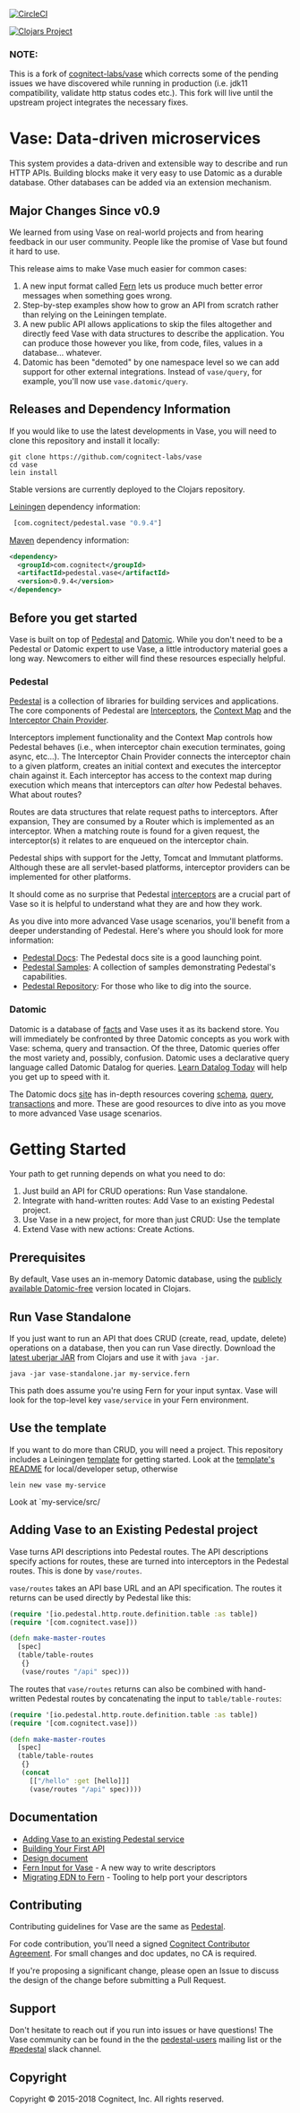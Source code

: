 [![CircleCI](https://circleci.com/gh/cognitect-labs/vase.svg?style=svg&circle-token=21b84b7aea75483821d3852de6c5d9930e85720a)](https://circleci.com/gh/cognitect-labs/vase)

[![Clojars Project](https://img.shields.io/clojars/v/com.oscaro/pedestal.vase.svg)](https://clojars.org/com.oscaro/pedestal.vase)

### NOTE:
This is a fork of [cognitect-labs/vase](https://github.com/cognitect-labs/vase) which corrects some of the pending issues we have discovered while running in production (i.e. jdk11 compatibility, validate http status codes etc.). This fork will live until the upstream project integrates the necessary fixes.

# Vase: Data-driven microservices

This system provides a data-driven and extensible way to describe and
run HTTP APIs. Building blocks make it very easy to use Datomic as a
durable database. Other databases can be added via an extension mechanism.

## Major Changes Since v0.9

We learned from using Vase on real-world projects and from hearing
feedback in our user community. People like the promise of Vase but
found it hard to use.

This release aims to make Vase much easier for common cases:

1. A new input format called
   [Fern](https://github.com/cognitect-labs/fern) lets us produce much
   better error messages when something goes wrong.
2. Step-by-step examples show how to grow an API from scratch
   rather than relying on the Leiningen template.
3. A new public API allows applications to skip the files altogether
   and directly feed Vase with data structures to describe the
   application. You can produce those however you like, from code,
   files, values in a database... whatever.
4. Datomic has been "demoted" by one namespace level so we can add
   support for other external integrations. Instead of `vase/query`,
   for example, you'll now use `vase.datomic/query`.

## Releases and Dependency Information

If you would like to use the latest developments in Vase, you will need to
clone this repository and install it locally:

```
git clone https://github.com/cognitect-labs/vase
cd vase
lein install
```

Stable versions are currently deployed to the Clojars repository.

[Leiningen](https://github.com/technomancy/leiningen) dependency information:

```clj
 [com.cognitect/pedestal.vase "0.9.4"]
```

[Maven](http://maven.apache.org/) dependency information:

```xml
<dependency>
  <groupId>com.cognitect</groupId>
  <artifactId>pedestal.vase</artifactId>
  <version>0.9.4</version>
</dependency>
```

## Before you get started

Vase is built on top of [Pedestal](http://pedestal.io/)
and [Datomic](http://www.datomic.com/). While you don't need to be a
Pedestal or Datomic expert to use Vase, a little introductory material
goes a long way. Newcomers to either will find these resources especially helpful.

### Pedestal

[Pedestal](http://pedestal.io/index#what-is-pedestal) is a collection
of libraries for building services and applications. The core
components of Pedestal
are [Interceptors](http://pedestal.io/reference/interceptors),
the [Context Map](http://pedestal.io/reference/context-map) and the
[Interceptor Chain Provider](http://pedestal.io/reference/chain-providers).

Interceptors implement functionality and the Context Map controls how
Pedestal behaves (i.e., when interceptor chain execution terminates,
going async, etc...). The Interceptor Chain Provider connects the
interceptor chain to a given platform, creates an initial context and
executes the interceptor chain against it. Each interceptor has access
to the context map during execution which means that interceptors can
_alter_ how Pedestal behaves. What about routes?

Routes are data structures that relate request paths to
interceptors. After expansion, They are consumed by a Router which is
implemented as an interceptor. When a matching route is found for a
given request, the interceptor(s) it relates to are enqueued on the
interceptor chain.

Pedestal ships with support for the Jetty, Tomcat and Immutant
platforms. Although these are all servlet-based platforms, interceptor
providers can be implemented for other platforms.

It should come as no surprise that
Pedestal [interceptors](http://pedestal.io/reference/interceptors) are
a crucial part of Vase so it is helpful to understand what they are
and how they work.

As you dive into more advanced Vase usage scenarios, you'll benefit
from a deeper understanding of Pedestal.  Here's where you should look
for more information:

- [Pedestal Docs](http://pedestal.io): The Pedestal docs site is a good launching point.
- [Pedestal Samples](http://pedestal.io/samples/index): A collection of samples demonstrating Pedestal's capabilities.
- [Pedestal Repository](https://github.com/pedestal/pedestal): For those who like to dig into the source.

### Datomic

Datomic is a database
of [facts](http://docs.datomic.com/query.html#database-of-facts) and
Vase uses it as its backend store. You will immediately be confronted
by three Datomic concepts as you work with Vase: schema, query and
transaction. Of the three, Datomic queries offer the most variety and,
possibly, confusion. Datomic uses a declarative query language called
Datomic Datalog for
queries. [Learn Datalog Today](http://www.learndatalogtoday.org/) will
help you get up to speed with it.

The Datomic docs [site](http://docs.datomic.com/index.html) has
in-depth resources
covering
[schema](http://docs.datomic.com/schema.html),
[query](http://docs.datomic.com/query.html),
[transactions](http://docs.datomic.com/transactions.html) and
more. These are good resources to dive into as you move to more
advanced Vase usage scenarios.

# Getting Started

Your path to get running depends on what you need to do:

1. Just build an API for CRUD operations: Run Vase standalone.
2. Integrate with hand-written routes: Add Vase to an existing
   Pedestal project.
3. Use Vase in a new project, for more than just CRUD: Use the template
3. Extend Vase with new actions: Create Actions.

## Prerequisites

By default, Vase uses an in-memory Datomic database, using the
[publicly available
Datomic-free](https://clojars.org/com.datomic/datomic-free) version
located in Clojars.

## Run Vase Standalone

If you just want to run an API that does CRUD (create, read, update,
delete) operations on a database, then you can run Vase
directly. Download the [latest uberjar
JAR](https://clojars.org/com.cognitect/pedestal.vase) from Clojars and
use it with `java -jar`.

```
java -jar vase-standalone.jar my-service.fern
```

This path does assume you're using Fern for your input syntax. Vase
will look for the top-level key `vase/service` in your Fern
environment.

## Use the template

If you want to do more than CRUD, you will need a project. This
repository includes a
Leiningen [template](./template) for getting started. Look at the
[template's README](./template/README.md) for local/developer setup,
otherwise

`lein new vase my-service`

Look at `my-service/src/

## Adding Vase to an Existing Pedestal project

Vase turns API descriptions into Pedestal routes. The API descriptions
specify actions for routes, these are turned into interceptors in the
Pedestal routes. This is done by `vase/routes`.

`vase/routes` takes an API base URL and an API specification. The routes it
returns can be used directly by Pedestal like this:

```clj
(require '[io.pedestal.http.route.definition.table :as table])
(require '[com.cognitect.vase]))

(defn make-master-routes
  [spec]
  (table/table-routes
   {}
   (vase/routes "/api" spec)))
```

The routes that `vase/routes` returns can also be combined with
hand-written Pedestal routes by concatenating the input to
`table/table-routes`:

```clj
(require '[io.pedestal.http.route.definition.table :as table])
(require '[com.cognitect.vase]))

(defn make-master-routes
  [spec]
  (table/table-routes
   {}
   (concat
     [["/hello" :get [hello]]]
     (vase/routes "/api" spec))))
```


## Documentation

* [Adding Vase to an existing Pedestal service](./docs/adding_vase.md)
* [Building Your First API](./docs/your_first_api.md)
* [Design document](./docs/design.md)
* [Fern Input for Vase](./docs/vase_with_fern.md) - A new way to write
  descriptors
* [Migrating EDN to Fern](./docs/migrating_edn_to_fern.md) - Tooling
  to help port your descriptors

## Contributing

Contributing guidelines for Vase are the same as
[Pedestal](https://github.com/pedestal/pedestal/blob/master/CONTRIBUTING.md).

For code contribution, you'll need a signed [Cognitect Contributor
Agreement](https://secure.echosign.com/public/hostedForm?formid=8JU33Z7A7JX84U).
For small changes and doc updates, no CA is required.

If you're proposing a significant change, please open an Issue to
discuss the design of the change before submitting a Pull Request.

## Support

Don't hesitate to reach out if you run into issues or have questions!
The Vase community can be found in the
the [pedestal-users](https://groups.google.com/d/forum/pedestal-users)
mailing list or
the [#pedestal](https://clojurians.slack.com/messages/pedestal/) slack
channel.

## Copyright

Copyright © 2015-2018 Cognitect, Inc. All rights reserved.

